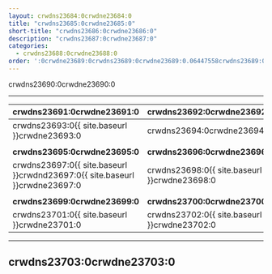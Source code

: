 ```yaml
---
layout: crwdns23684:0crwdne23684:0
title: "crwdns23685:0crwdne23685:0"
short-title: "crwdns23686:0crwdne23686:0"
description: "crwdns23687:0crwdne23687:0"
categories:
  - crwdns23688:0crwdne23688:0
order: ':0crwdne23689:0crwdns23689:0crwdne23689:0.06447558crwdns23689:0crwdne23689:0'
---
```

crwdns23690:0crwdne23690:0

<hr />

| crwdns23691:0crwdne23691:0                                                  | crwdns23692:0crwdne23692:0                   |
| --------------------------------------------------------------------------- | -------------------------------------------- |
| crwdns23693:0{{ site.baseurl }}crwdne23693:0                                | crwdns23694:0crwdne23694:0                   |
|                                                                             |                                              |
| **crwdns23695:0crwdne23695:0**                                              | **crwdns23696:0crwdne23696:0**               |
| crwdns23697:0{{ site.baseurl }}crwdnd23697:0{{ site.baseurl }}crwdne23697:0 | crwdns23698:0{{ site.baseurl }}crwdne23698:0 |
|                                                                             |                                              |
| **crwdns23699:0crwdne23699:0**                                              | **crwdns23700:0crwdne23700:0**               |
| crwdns23701:0{{ site.baseurl }}crwdne23701:0                                | crwdns23702:0{{ site.baseurl }}crwdne23702:0 |

<hr />

## crwdns23703:0crwdne23703:0 <iframe width="560" height="315" src="crwdns23704:0crwdne23704:0" frameborder="0" allow="autoplay; encrypted-media" allowfullscreen mark="crwd-mark"></iframe>